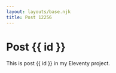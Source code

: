 ```yaml
---
layout: layouts/base.njk
title: Post 12256
---
```


# Post {{ id }}

This is post {{ id }} in my Eleventy project.
